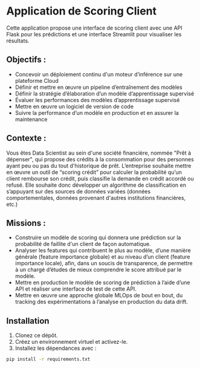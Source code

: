 # Application de Scoring Client

Cette application propose une interface de scoring client avec une API Flask pour les prédictions et une interface Streamlit pour visualiser les résultats.


## Objectifs : 
- Concevoir un déploiement continu d'un moteur d’inférence sur une plateforme Cloud
- Définir et mettre en œuvre un pipeline d’entraînement des modèles
- Définir la stratégie d’élaboration d’un modèle d’apprentissage supervisé
- Évaluer les performances des modèles d’apprentissage supervisé
- Mettre en œuvre un logiciel de version de code
- Suivre la performance d’un modèle en production et en assurer la maintenance

## Contexte : 
Vous êtes Data Scientist au sein d'une société financière, nommée "Prêt à dépenser", qui propose des crédits à la consommation pour des personnes ayant peu ou pas du tout d'historique de prêt.
L’entreprise souhaite mettre en œuvre un outil de “scoring crédit” pour calculer la probabilité qu’un client rembourse son crédit, puis classifie la demande en crédit accordé ou refusé. Elle souhaite donc développer un algorithme de classification en s’appuyant sur des sources de données variées (données comportementales, données provenant d'autres institutions financières, etc.)


## Missions : 
- Construire un modèle de scoring qui donnera une prédiction sur la probabilité de faillite d'un client de façon automatique.
- Analyser les features qui contribuent le plus au modèle, d’une manière générale (feature importance globale) et au niveau d’un client (feature importance locale), afin, dans un soucis de transparence, de permettre à un chargé d’études de mieux comprendre le score attribué par le modèle.
- Mettre en production le modèle de scoring de prédiction à l’aide d’une API et réaliser une interface de test de cette API.
- Mettre en œuvre une approche globale MLOps de bout en bout, du tracking des expérimentations à l’analyse en production du data drift.
## Installation

1. Clonez ce dépôt.
2. Créez un environnement virtuel et activez-le.
3. Installez les dépendances avec :

```bash
pip install -r requirements.txt
